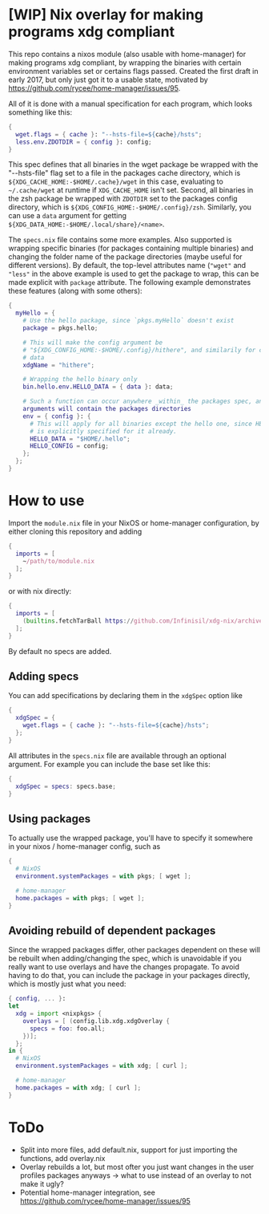 # [WIP] Nix overlay for making programs xdg compliant

This repo contains a nixos module (also usable with home-manager) for making
programs xdg compliant, by wrapping the binaries with certain environment
variables set or certains flags passed. Created the first draft in early 2017,
but only just got it to a usable state, motivated by
https://github.com/rycee/home-manager/issues/95.

All of it is done with a manual
specification for each program, which looks something like this:

```nix
{
  wget.flags = { cache }: "--hsts-file=${cache}/hsts";
  less.env.ZDOTDIR = { config }: config;
}
```

This spec defines that all binaries in the wget package be wrapped with the
"--hsts-file" flag set to a file in the packages cache directory, which is
`${XDG_CACHE_HOME:-$HOME/.cache}/wget` in this case, evaluating to
`~/.cache/wget` at runtime if `XDG_CACHE_HOME` isn't set. Second, all binaries
in the zsh package be wrapped with `ZDOTDIR` set to the packages config
directory, which is `${XDG_CONFIG_HOME:-$HOME/.config}/zsh`. Similarly, you can
use a `data` argument for getting
`${XDG_DATA_HOME:-$HOME/.local/share}/<name>`.

The `specs.nix` file contains some more examples. Also supported is wrapping
specific binaries (for packages containing multiple binaries) and changing the
folder name of the package directories (maybe useful for different versions). By
default, the top-level attributes name (`"wget"` and `"less"` in the above
example is used to get the package to wrap, this can be made explicit with
`package` attribute. The following example demonstrates these features (along
with some others):

```nix
{
  myHello = {
    # Use the hello package, since `pkgs.myHello` doesn't exist
    package = pkgs.hello;

    # This will make the config argument be
    # "${XDG_CONFIG_HOME:-$HOME/.config}/hithere", and similarily for cache and
    # data
    xdgName = "hithere";

    # Wrapping the hello binary only
    bin.hello.env.HELLO_DATA = { data }: data;

    # Such a function can occur anywhere _within_ the packages spec, and the
    arguments will contain the packages directories
    env = { config }: {
      # This will apply for all binaries except the hello one, since HELLO_DATA
      # is explicitly specified for it already.
      HELLO_DATA = "$HOME/.hello";
      HELLO_CONFIG = config;
    };
  };
}
```

# How to use

Import the `module.nix` file in your NixOS or home-manager configuration, by
either cloning this repository and adding

```nix
{
  imports = [
    ~/path/to/module.nix
  ];
}
```

or with nix directly:

```nix
{
  imports = [
    (builtins.fetchTarBall https://github.com/Infinisil/xdg-nix/archive/master.tar.gz)
  ];
}
```

By default no specs are added.

## Adding specs

You can add specifications by declaring them in the `xdgSpec` option like

```nix
{
  xdgSpec = {
    wget.flags = { cache }: "--hsts-file=${cache}/hsts";
  };
}
```

All attributes in the `specs.nix` file are available through an optional
argument. For example you can include the base set like this:

```nix
{
  xdgSpec = specs: specs.base;
}
```

## Using packages

To actually use the wrapped package, you'll have to specify it somewhere in your
nixos / home-manager config, such as

```nix
{
  # NixOS
  environment.systemPackages = with pkgs; [ wget ];

  # home-manager
  home.packages = with pkgs; [ wget ];
}
```


## Avoiding rebuild of dependent packages

Since the wrapped packages differ, other packages dependent on these will be
rebuilt when adding/changing the spec, which is unavoidable if you really want
to use overlays and have the changes propagate.
To avoid having to do that, you can include the package in your
packages directly, which is mostly just what you need:

```nix
{ config, ... }:
let
  xdg = import <nixpkgs> {
    overlays = [ (config.lib.xdg.xdgOverlay {
      specs = foo: foo.all;
    })];
  };
in {
  # NixOS
  environment.systemPackages = with xdg; [ curl ];

  # home-manager
  home.packages = with xdg; [ curl ];
}
```

# ToDo

- Split into more files, add default.nix, support for just importing the
  functions, add overlay.nix
- Overlay rebuilds a lot, but most ofter you just want changes in the user
  profiles packages anyways -> what to use instead of an overlay to not make it
  ugly?
- Potential home-manager integration, see https://github.com/rycee/home-manager/issues/95
